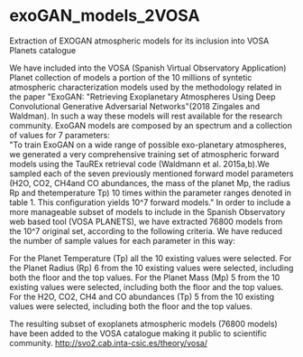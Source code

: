 # exoGAN_models_2VOSA
Extraction of EXOGAN atmospheric models for its inclusion into VOSA Planets catalogue

We have included into the VOSA (Spanish Virtual Observatory Application) Planet collection of models a portion of the 10 millions of syntetic atmospheric characterization models used by the methodology related in the paper "ExoGAN: "Retrieving Exoplanetary Atmospheres Using Deep Convolutional Generative Adversarial Networks"(2018 Zingales and Waldman). In such a way these models will rest available for the research community.
ExoGAN models are composed by an spectrum and a collection of values for 7 parameters:  
"To  train  ExoGAN  on  a  wide  range  of  possible  exo-planetary atmospheres, we generated a very comprehensive  training  set  of  atmospheric  forward  models  using the TauREx retrieval code (Waldmann et al. 2015a,b).We sampled each of the seven previously mentioned forward model parameters (H2O, CO2, CH4and CO abundances, the mass of the planet Mp, the radius Rp and thetemperature Tp) 10 times within the parameter ranges denoted in table 1. This configuration yields 10^7 forward models."
In order to include a more manageable subset of models to include in the Spanish Observatory web based tool (VOSA PLANETS), we have extracted 76800 models from the 10^7 original set, according to the following criteria.
We have reduced the number of sample values for each parameter in this way:

For the Planet Temperature (Tp) all the 10 existing values were selected.
For the Planet Radius (Rp) 6 from the 10 existing values were selected, including both the floor and the top values.
For the Planet Mass (Mp) 5 from the 10 existing values were selected, including both the floor and the top values.
For the H2O, CO2, CH4 and CO abundances (Tp) 5 from the 10 existing values were selected, including both the floor and the top values.

The resulting subset of exoplanets atmospheric models (76800 models) have been added to the VOSA catalogue making it public to scientific community.
http://svo2.cab.inta-csic.es/theory/vosa/
